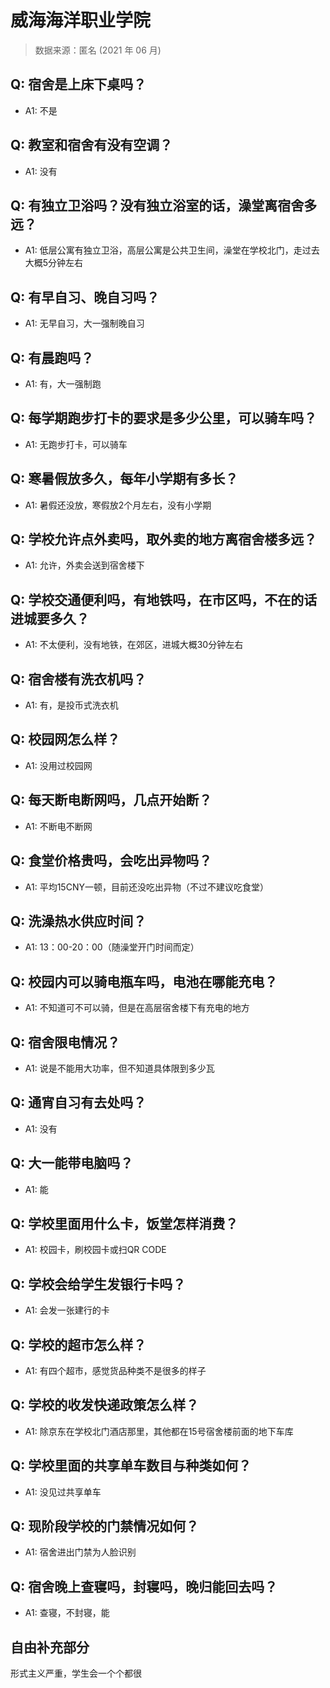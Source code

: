 # 威海海洋职业学院

> 数据来源：匿名 (2021 年 06 月)

## Q: 宿舍是上床下桌吗？

- A1: 不是

## Q: 教室和宿舍有没有空调？

- A1: 没有

## Q: 有独立卫浴吗？没有独立浴室的话，澡堂离宿舍多远？

- A1: 低层公寓有独立卫浴，高层公寓是公共卫生间，澡堂在学校北门，走过去大概5分钟左右

## Q: 有早自习、晚自习吗？

- A1: 无早自习，大一强制晚自习

## Q: 有晨跑吗？

- A1: 有，大一强制跑

## Q: 每学期跑步打卡的要求是多少公里，可以骑车吗？

- A1: 无跑步打卡，可以骑车

## Q: 寒暑假放多久，每年小学期有多长？

- A1: 暑假还没放，寒假放2个月左右，没有小学期

## Q: 学校允许点外卖吗，取外卖的地方离宿舍楼多远？

- A1: 允许，外卖会送到宿舍楼下

## Q: 学校交通便利吗，有地铁吗，在市区吗，不在的话进城要多久？

- A1: 不太便利，没有地铁，在郊区，进城大概30分钟左右

## Q: 宿舍楼有洗衣机吗？

- A1: 有，是投币式洗衣机

## Q: 校园网怎么样？

- A1: 没用过校园网

## Q: 每天断电断网吗，几点开始断？

- A1: 不断电不断网

## Q: 食堂价格贵吗，会吃出异物吗？

- A1: 平均15CNY一顿，目前还没吃出异物（不过不建议吃食堂）

## Q: 洗澡热水供应时间？

- A1: 13：00-20：00（随澡堂开门时间而定）

## Q: 校园内可以骑电瓶车吗，电池在哪能充电？

- A1: 不知道可不可以骑，但是在高层宿舍楼下有充电的地方

## Q: 宿舍限电情况？

- A1: 说是不能用大功率，但不知道具体限到多少瓦

## Q: 通宵自习有去处吗？

- A1: 没有

## Q: 大一能带电脑吗？

- A1: 能

## Q: 学校里面用什么卡，饭堂怎样消费？

- A1: 校园卡，刷校园卡或扫QR CODE

## Q: 学校会给学生发银行卡吗？

- A1: 会发一张建行的卡

## Q: 学校的超市怎么样？

- A1: 有四个超市，感觉货品种类不是很多的样子

## Q: 学校的收发快递政策怎么样？

- A1: 除京东在学校北门酒店那里，其他都在15号宿舍楼前面的地下车库

## Q: 学校里面的共享单车数目与种类如何？

- A1: 没见过共享单车

## Q: 现阶段学校的门禁情况如何？

- A1: 宿舍进出门禁为人脸识别

## Q: 宿舍晚上查寝吗，封寝吗，晚归能回去吗？

- A1: 查寝，不封寝，能

## 自由补充部分

形式主义严重，学生会一个个都很